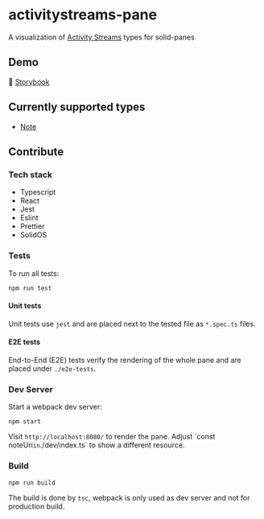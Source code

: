 # activitystreams-pane

A visualization of [Activity Streams](https://www.w3.org/TR/activitystreams-vocabulary/) types for solid-panes

## Demo

📗 [Storybook](https://solid.github.io/activitystreams-pane/)

## Currently supported types

- [Note](https://www.w3.org/TR/activitystreams-vocabulary/#dfn-note)

## Contribute

### Tech stack

- Typescript
- React
- Jest
- Eslint
- Prettier
- SolidOS

### Tests

To run all tests:
```shell script
npm run test
```

#### Unit tests

Unit tests use `jest` and are placed next to the tested file as `*.spec.ts` files.

#### E2E tests

End-to-End (E2E) tests verify the rendering of the whole pane and are placed under `./e2e-tests`.

### Dev Server

Start a webpack dev server:

```shell script
npm start
```

Visit `http://localhost:8080/` to render the pane. Adjust ´const noteUri` in `./dev/index.ts` to show a
 different resource.
 
### Build

```
npm run build
```

The build is done by `tsc`, webpack is only used as dev server and not for production build.